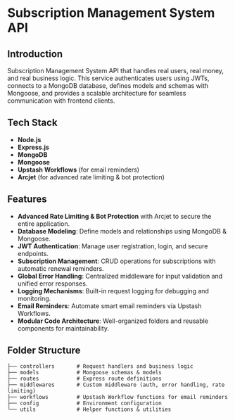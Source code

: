 # Subscription Management System API

## Introduction
Subscription Management System API that handles real users, real money, and real business logic. This service authenticates users using JWTs, connects to a MongoDB database, defines models and schemas with Mongoose, and provides a scalable architecture for seamless communication with frontend clients.

## Tech Stack
- **Node.js**
- **Express.js**
- **MongoDB**
- **Mongoose**
- **Upstash Workflows** (for email reminders)
- **Arcjet** (for advanced rate limiting & bot protection)

## Features
- **Advanced Rate Limiting & Bot Protection** with Arcjet to secure the entire application.
- **Database Modeling**: Define models and relationships using MongoDB & Mongoose.
- **JWT Authentication**: Manage user registration, login, and secure endpoints.
- **Subscription Management**: CRUD operations for subscriptions with automatic renewal reminders.
- **Global Error Handling**: Centralized middleware for input validation and unified error responses.
- **Logging Mechanisms**: Built-in request logging for debugging and monitoring.
- **Email Reminders**: Automate smart email reminders via Upstash Workflows.
- **Modular Code Architecture**: Well-organized folders and reusable components for maintainability.


##  Folder Structure
```
├── controllers       # Request handlers and business logic
├── models            # Mongoose schemas & models
├── routes            # Express route definitions
├── middlewares       # Custom middleware (auth, error handling, rate limiting)
├── workflows         # Upstash Workflow functions for email reminders
├── config            # Environment configuration
└── utils             # Helper functions & utilities
```


